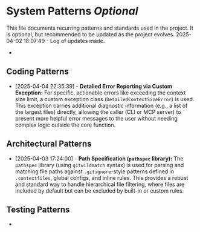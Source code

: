 # System Patterns *Optional*

This file documents recurring patterns and standards used in the project.
It is optional, but recommended to be updated as the project evolves.
2025-04-02 18:07:49 - Log of updates made.

*

## Coding Patterns

*   [2025-04-04 22:35:39] - **Detailed Error Reporting via Custom Exception:** For specific, actionable errors like exceeding the context size limit, a custom exception class (`DetailedContextSizeError`) is used. This exception carries additional diagnostic information (e.g., a list of the largest files) directly, allowing the caller (CLI or MCP server) to present more helpful error messages to the user without needing complex logic outside the core function.

## Architectural Patterns

*   [2025-04-03 17:24:00] - **Path Specification (`pathspec` library):** The `pathspec` library (using `gitwildmatch` syntax) is used for parsing and matching file paths against `.gitignore`-style patterns defined in `.contextfiles`, global configs, and inline rules. This provides a robust and standard way to handle hierarchical file filtering, where files are included by default but can be excluded by built-in or custom rules.

## Testing Patterns

*